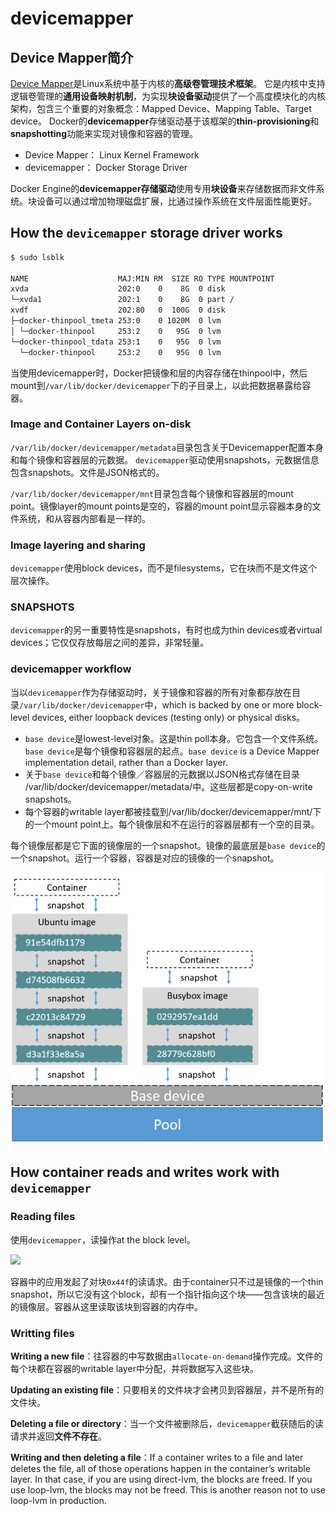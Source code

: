# devicemapper
## Device Mapper简介
[Device Mapper](../../../linux/devicemapper.md)是Linux系统中基于内核的**高级卷管理技术框架**。
它是内核中支持逻辑卷管理的**通用设备映射机制**，为实现**块设备驱动**提供了一个高度模块化的内核架构，包含三个重要的对象概念：Mapped Device、Mapping Table、Target device。
Docker的**devicemapper**存储驱动基于该框架的**thin-provisioning**和**snapshotting**功能来实现对镜像和容器的管理。

* Device Mapper： Linux Kernel Framework
* devicemapper： Docker Storage Driver

Docker Engine的**devicemapper存储驱动**使用专用**块设备**来存储数据而非文件系统。块设备可以通过增加物理磁盘扩展，比通过操作系统在文件层面性能更好。


## How the `devicemapper` storage driver works
```sh
$ sudo lsblk

NAME                    MAJ:MIN RM  SIZE RO TYPE MOUNTPOINT
xvda                    202:0    0    8G  0 disk
└─xvda1                 202:1    0    8G  0 part /
xvdf                    202:80   0  100G  0 disk
├─docker-thinpool_tmeta 253:0    0 1020M  0 lvm
│ └─docker-thinpool     253:2    0   95G  0 lvm
└─docker-thinpool_tdata 253:1    0   95G  0 lvm
  └─docker-thinpool     253:2    0   95G  0 lvm
```
当使用devicemapper时，Docker把镜像和层的内容存储在thinpool中，然后mount到`/var/lib/docker/devicemapper`下的子目录上，以此把数据暴露给容器。

### Image and Container Layers on-disk
`/var/lib/docker/devicemapper/metadata`目录包含关于Devicemapper配置本身和每个镜像和容器层的元数据。
`devicemapper`驱动使用snapshots，元数据信息包含snapshots。文件是JSON格式的。

`/var/lib/docker/devicemapper/mnt`目录包含每个镜像和容器层的mount point。镜像layer的mount points是空的，容器的mount point显示容器本身的文件系统，和从容器内部看是一样的。

### Image layering and sharing
`devicemapper`使用block devices，而不是filesystems，它在块而不是文件这个层次操作。

### SNAPSHOTS
`devicemapper`的另一重要特性是snapshots，有时也成为thin devices或者virtual devices；它仅仅存放每层之间的差异，非常轻量。

### devicemapper workflow
当以`devicemapper`作为存储驱动时，关于镜像和容器的所有对象都存放在目录`/var/lib/docker/devicemapper`中，which is backed by one or more block-level devices, either loopback devices (testing only) or physical disks。

* `base device`是lowest-level对象。这是thin poll本身。它包含一个文件系统。`base device`是每个镜像和容器层的起点。`base device` is a Device Mapper implementation detail, rather than a Docker layer.
* 关于`base device`和每个镜像／容器层的元数据以JSON格式存储在目录 /var/lib/docker/devicemapper/metadata/中。这些层都是copy-on-write snapshots。
* 每个容器的writable layer都被挂载到/var/lib/docker/devicemapper/mnt/下的一个mount point上。每个镜像层和不在运行的容器层都有一个空的目录。

每个镜像层都是它下面的镜像层的一个snapshot。镜像的最底层是`base device`的一个snapshot。运行一个容器，容器是对应的镜像的一个snapshot。

![](pics/two_dm_container.jpg)

## How container reads and writes work with `devicemapper`
### Reading files
使用`devicemapper`，读操作at the block level。

![](dm_container.jpg)

容器中的应用发起了对块`0x44f`的读请求。由于container只不过是镜像的一个thin snapshot，所以它没有这个block，却有一个指针指向这个块——包含该块的最近的镜像层。容器从这里读取该块到容器的内存中。

### Writting files
**Writing a new file**：往容器的中写数据由`allocate-on-demand`操作完成。文件的每个块都在容器的writable layer中分配，并将数据写入这些块。

**Updating an existing file**：只要相关的文件块才会拷贝到容器层，并不是所有的文件块。

**Deleting a file or directory**：当一个文件被删除后，`devicemapper`截获随后的读请求并返回**文件不存在**。

**Writing and then deleting a file**：If a container writes to a file and later deletes the file, all of those operations happen in the container’s writable layer. In that case, if you are using direct-lvm, the blocks are freed. If you use loop-lvm, the blocks may not be freed. This is another reason not to use loop-lvm in production.